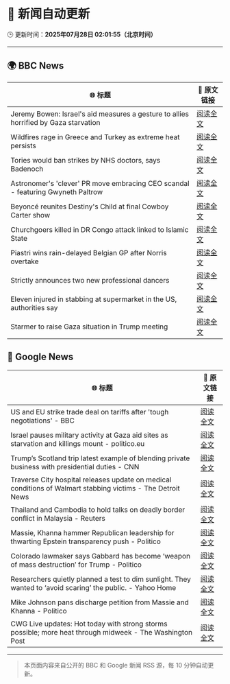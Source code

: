 # 🧠 新闻自动更新

🕒 更新时间：**2025年07月28日 02:01:55（北京时间）**

---

## 🌍 BBC News

| 🌐 标题 | 🔗 原文链接 |
|--------|-------------|
| Jeremy Bowen: Israel's aid measures a gesture to allies horrified by Gaza starvation | [阅读全文](https://www.bbc.com/news/articles/cz60x5v75p1o) |
| Wildfires rage in Greece and Turkey as extreme heat persists | [阅读全文](https://www.bbc.com/news/articles/cvgv313e381o) |
| Tories would ban strikes by NHS doctors, says Badenoch | [阅读全文](https://www.bbc.com/news/articles/c1kz3d9d9vzo) |
| Astronomer's 'clever' PR move embracing CEO scandal - featuring Gwyneth Paltrow | [阅读全文](https://www.bbc.com/news/articles/crlzrjp2e2lo) |
| Beyoncé reunites Destiny's Child at final Cowboy Carter show | [阅读全文](https://www.bbc.com/news/articles/c4gzegpmwexo) |
| Churchgoers killed in DR Congo attack linked to Islamic State | [阅读全文](https://www.bbc.com/news/articles/c3ezjg34lw4o) |
| Piastri wins rain-delayed Belgian GP after Norris overtake | [阅读全文](https://www.bbc.com/sport/formula1/articles/cn4794pxdjyo) |
| Strictly announces two new professional dancers | [阅读全文](https://www.bbc.com/news/articles/cgerdl3xn8zo) |
| Eleven injured in stabbing at supermarket in the US, authorities say | [阅读全文](https://www.bbc.com/news/articles/c0e98rx7weeo) |
| Starmer to raise Gaza situation in Trump meeting | [阅读全文](https://www.bbc.com/news/articles/c5y254078k1o) |

## 📰 Google News

| 🌐 标题 | 🔗 原文链接 |
|--------|-------------|
| US and EU strike trade deal on tariffs after 'tough negotiations' - BBC | [阅读全文](https://news.google.com/rss/articles/CBMiVEFVX3lxTE9CV0FEeVpIX21HNGtFdDdjcldIR0ZSVGdrcXB5aXE1c2F2VWhudE5DNzRldWpxdjhNYXN6Q21pdGhoYnNGNFFIcm1jYUFZM0ZlbHNfbQ?oc=5) |
| Israel pauses military activity at Gaza aid sites as starvation and killings mount - politico.eu | [阅读全文](https://news.google.com/rss/articles/CBMilgFBVV95cUxOTFlRSWx6d0pXWFRNalRDTFFxZzRNOE52Rkh4NU5WWmdpdWVfeXI0VktUc3U1WWpXdUtid3dnelpSWDcxSFRaYmtDR0poZnBaYUd6VUtCb2E0X1ctOEQxNXBPTFlMaHFRNmRINk5RamRNcEY0N3lwTE16Nzg0ZU9zV3djZW9LeFJNYnJoQmhrY1RqLXpzNlE?oc=5) |
| Trump’s Scotland trip latest example of blending private business with presidential duties - CNN | [阅读全文](https://news.google.com/rss/articles/CBMiekFVX3lxTE1yRVdsUjU3aENEa3NfQnlPdnZoX3R5ZEVGOUdNSEc5UWg4NGMwQVJZdVB1UDhiZjdCX0tfVnhUckZFLU5uLVZJdjBQNVdQWUFxektsTDNLZ01lZUpYRDM1X2JnaG1VMktFcXNpMEhIelZ2TUJFR21oRXpB0gF_QVVfeXFMTnpIU3JqTzFVbWdmU2k5aWVLR1IxaWw0Z1kwdUoyR2FFNTdJX1czN205d1llWVhwcGM1UjNiVjNRRnZFMklHcGtBLXlCTUFVdWNJNjdqdEJ1Ti1lR1BUamFsOVVNMVpBaDY5dDkyWHRLNzJBZG5qdEFWYWhQXzl3SQ?oc=5) |
| Traverse City hospital releases update on medical conditions of Walmart stabbing victims - The Detroit News | [阅读全文](https://news.google.com/rss/articles/CBMi7AFBVV95cUxQVl9LeV9JQjkxMzZlNTVZM0Y2d1NaZ2lVSFc4SXhBY1NLb2JHbDNxY2t1S3NNLVdVSlhEMlBaYlBJWHotQXFidURqWWpDZVFCQmU3M2tpbWFRSDVCZzAxRHI4LWcya1BDUWNEZUIwZTZCb1FhcXVRUVpCZllzMUxmODNqcWtqLXVheDZpZnZpTnVCclpfVVl0VWVoRGtYSTc4RWFTeEk0SE1ZRnhsaWR2Z2k3dzQ3bDBuNTFWVEo0V3N0TXRfQ2xRS2JuZmZ5RWozbG5TRzhVSUd4MERwSnRsQVAzLW9tcU5QR3oyeQ?oc=5) |
| Thailand and Cambodia to hold talks on deadly border conflict in Malaysia - Reuters | [阅读全文](https://news.google.com/rss/articles/CBMitgFBVV95cUxQY0xqMWFlWmZ4S3l4MFBVU2ZKWlk4bVo5S1o0RHY3OVEwRWVvbktxWEdPR2hTMmFySDZnaHdjMFVyY1ByV21PZmFySjdmUklZZm5hZUxaM1BXNlJtSkxDWXRBT2VsRk81c1dBXzgxUUMxUUNTanQ5MnY2YWxmY1hDLWxrUkVlNWxBTDBXMk4xd2hWbG4wSEl6RXZOekF2dHh4eUt5MlRGN3EyU3pqZmJSb1FabVAwUQ?oc=5) |
| Massie, Khanna hammer Republican leadership for thwarting Epstein transparency push - Politico | [阅读全文](https://news.google.com/rss/articles/CBMikwFBVV95cUxPWFd6NU9ITzBTdEtzQlJONkowc21fT0FWM1ZxRm5UNWdRLW15UDRlemhiNWJRLTVNUm0zOHJmNXJ1Q3FGN0lfYl90UEJLRWhxSGk5ajBTb3JQOGM0bHdNV28yS0FGazJYYVlJT2otd296T1A3OVhiRk5TQUFRQXdxTEN0QlYtOHJiVXVaT3A4UjJ0cFk?oc=5) |
| Colorado lawmaker says Gabbard has become ‘weapon of mass destruction’ for Trump - Politico | [阅读全文](https://news.google.com/rss/articles/CBMikwFBVV95cUxPVlBISm1zN2JNLUlFMHhQQUZ4NHNiV01kQXAzOVNwS0dWVU5NTGJqY3g1NkVOS2pnQ2xBSkJrUzdzcmUwS0JMZnB4UU5tVC12aGtFczloM0I5YWxkUnMxNVFrRENNemswWnVWVHdOOVRJZVVfY0V0ZlJ2R09jblRVekhBSk5TMWtQVHNaUmV2eVpRSkk?oc=5) |
| Researchers quietly planned a test to dim sunlight. They wanted to ‘avoid scaring’ the public. - Yahoo Home | [阅读全文](https://news.google.com/rss/articles/CBMikwFBVV95cUxOdkw3WFlHeUt6UXBLT2pxLWRtOU1Ub2V4Tk1raTJLVWY4VEViWEpRcUY3STRuMEpGM0NkM3NEdnRfd294VVNncVNSSV9EVWVjbnJkUEduSmhUVVVJalVjSVhRVzlRYkQ3Y2NIamlYZ0xCTWRNRzQyQkVYUXVudHVlVXBoZzZ0UVhJeVFKNmRkQ2lhU1E?oc=5) |
| Mike Johnson pans discharge petition from Massie and Khanna - Politico | [阅读全文](https://news.google.com/rss/articles/CBMimwFBVV95cUxPUERDSHNudWJXQVRxMUZlR09DWTcyNDNWTHQta25YbTFQRzZ2ZFFRbGd3ZlpNWUVPclcwVzdZWmtldlY1VUlEdlJZOXhOZ05FaWdGeGR5YTdQZXpwM1U5T2Z3Y0k4TVlZTmRzYXpEcjdlWi1iYnNNazFrTzB1bFBCRDU2N3VPQXd2dVlTUVRUdjZQTUhHV3BtMkV0SQ?oc=5) |
| CWG Live updates: Hot today with strong storms possible; more heat through midweek - The Washington Post | [阅读全文](https://news.google.com/rss/articles/CBMimwFBVV95cUxQQ0FKR0tyUVl0MXNFMlpxWTZ2c1k1VjhNOFpaM1BjZGxBRTlXRGVwY3ZBRXBTdUprUnVadW9UUzFnYW9ubG4tUjFjVXQ0U2JrNUlIS1Zma0ZWMFJtMmI4SEs0MTF1S054TVIyVXI5MGtRQVRxS2Q1U3FUSUxpNXRSZXV5bEVHbWFiazV0Z2hNb1g1TXJvZkhlQURiUQ?oc=5) |

---
> 本页面内容来自公开的 BBC 和 Google 新闻 RSS 源，每 10 分钟自动更新。